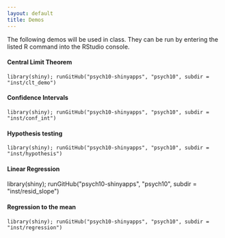 ```yaml
---
layout: default
title: Demos
---
```


The following demos will be used in class.  They can be run by entering the listed R command into the RStudio console.

#### Central Limit Theorem

    library(shiny); runGitHub("psych10-shinyapps", "psych10", subdir = "inst/clt_demo")

#### Confidence Intervals

    library(shiny); runGitHub("psych10-shinyapps", "psych10", subdir = "inst/conf_int")

#### Hypothesis testing

    library(shiny); runGitHub("psych10-shinyapps", "psych10", subdir = "inst/hypothesis")

#### Linear Regression

library(shiny); runGitHub("psych10-shinyapps", "psych10", subdir = "inst/resid_slope")


#### Regression to the mean

    library(shiny); runGitHub("psych10-shinyapps", "psych10", subdir = "inst/regression")
